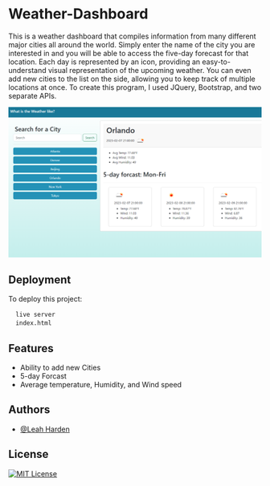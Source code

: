 # Weather-Dashboard
This is a weather dashboard that compiles information from many different major cities all around the world. Simply enter the name of the city you are interested in and you will be able to access the five-day forecast for that location. Each day is represented by an icon, providing an easy-to-understand visual representation of the upcoming weather. You can even add new cities to the list on the side, allowing you to keep track of multiple locations at once. To create this program, I used JQuery, Bootstrap, and two separate APIs.

![The project deployed](photos/Screenshot.png)

## Deployment

To deploy this project:

```bash
  live server 
  index.html
```



## Features

- Ability to add new Cities
- 5-day Forcast 
- Average temperature, Humidity, and Wind speed


## Authors

- [@Leah Harden](https://github.com/Leah-Harden)


## License

[![MIT License](https://img.shields.io/badge/License-MIT-green.svg)](https://choosealicense.com/licenses/mit/)

